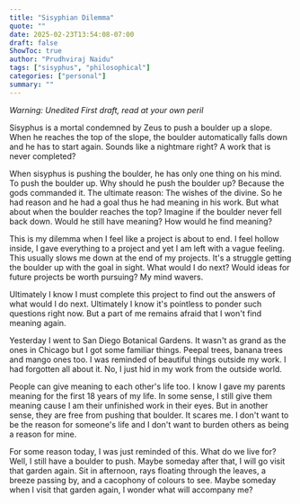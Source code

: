 ```yaml
---
title: "Sisyphian Dilemma"
quote: ""
date: 2025-02-23T13:54:08-07:00
draft: false
ShowToc: true
author: "Prudhviraj Naidu"
tags: ["sisyphus", "philosophical"]
categories: ["personal"]
summary: ""
---
```


*Warning: Unedited First draft, read at your own peril*

Sisyphus is a mortal condemned by Zeus to push a boulder up a slope. When he reaches the top of the slope, the boulder automatically falls down and he has to start again. Sounds like a nightmare right? A work that is never completed?

When sisyphus is pushing the boulder, he has only one thing on his mind. To push the boulder up. Why should he push the boulder up? Because the gods commanded it. The ultimate reason: The wishes of the divine. So he had reason and he had a goal thus he had meaning in his work. But what about when the boulder reaches the top? Imagine if the boulder never fell back down. Would he still have meaning? How would he find meaning?

This is my dilemma when I feel like a project is about to end. I feel hollow inside, I gave everything to a project and yet I am left with a vague feeling. This usually slows me down at the end of my projects. It's a struggle getting the boulder up with the goal in sight. What would I do next? Would ideas for future projects be worth pursuing? My mind wavers.

Ultimately I know I must complete this project to find out the answers of what would I do next. Ultimately I know it's pointless to ponder such questions right now. But a part of me remains afraid that I won't find meaning again.

Yesterday I went to San Diego Botanical Gardens. It wasn't as grand as the ones in Chicago but I got some familiar things. Peepal trees, banana trees and mango ones too. I was reminded of beautiful things outside my work. I had forgotten all about it. No, I just hid in my work from the outside world.

People can give meaning to each other's life too. I know I gave my parents meaning for the first 18 years of my life. In some sense, I still give them meaning cause I am their unfinished work in their eyes. But in another sense, they are free from pushing that boulder. It scares me. I don't want to be the reason for someone's life and I don't want to burden others as being a reason for mine.

For some reason today, I was just reminded of this. What do we live for? Well, I still have a boulder to push. Maybe someday after that, I will go visit that garden again. Sit in afternoon, rays floating through the leaves, a breeze passing by, and a cacophony of colours to see. Maybe someday when I visit that garden again, I wonder what will accompany me?